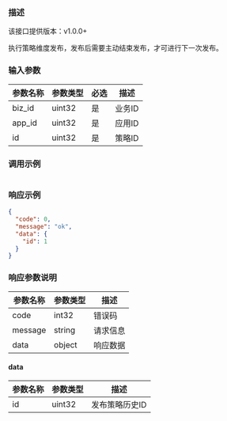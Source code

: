 ### 描述
该接口提供版本：v1.0.0+
 

执行策略维度发布，发布后需要主动结束发布，才可进行下一次发布。

### 输入参数
| 参数名称     | 参数类型     | 必选   | 描述             |
| ------------ | ------------ | ------ | ---------------- |
| biz_id         | uint32       | 是     | 业务ID     |
| app_id         | uint32       | 是     | 应用ID     |
| id         | uint32       | 是     | 策略ID     |

### 调用示例
```json
```

### 响应示例
```json
{
  "code": 0,
  "message": "ok",
  "data": {
    "id": 1
  }
}
```

### 响应参数说明
| 参数名称     | 参数类型   | 描述                           |
| ------------ | ---------- | ------------------------------ |
|      code        |      int32      |            错误码                   |
|      message        |      string      |             请求信息                  |
|       data       |      object      |            响应数据                  |

#### data
| 参数名称     | 参数类型   | 描述                           |
| ------------ | ---------- | ------------------------------ |
|      id        |      uint32      |            发布策略历史ID                    |
